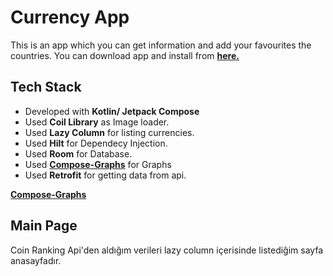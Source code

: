 # Currency App

This is an app which you can get information and add your favourites the countries.
You can download app and install from **[here.](https://github.com/SaidAtmaca/Countries/raw/master/apks/contries-14-11-2022_v2.apk)** 

## Tech Stack

- Developed with **Kotlin/ Jetpack Compose**
- Used **Coil Library** as Image loader.
- Used **Lazy Column** for listing currencies.
- Used **Hilt** for Dependecy Injection.
- Used **Room** for Database.
- Used **[Compose-Graphs](https://github.com/jaikeerthick/Composable-Graphs)** for Graphs
- Used **Retrofit** for getting data from api.

**[Compose-Graphs](https://github.com/jaikeerthick/Composable-Graphs)**
## Main Page

Coin Ranking Api'den aldığım verileri lazy column içerisinde listediğim sayfa anasayfadır.